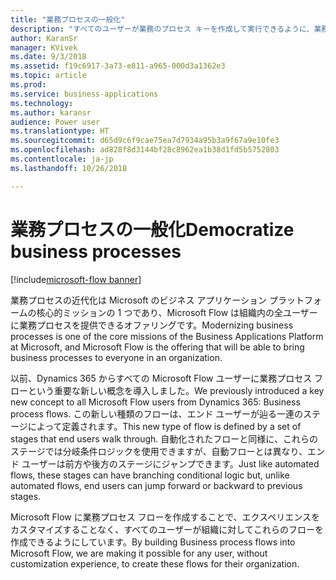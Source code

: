 ```yaml
---
title: "業務プロセスの一般化"
description: "すべてのユーザーが業務のプロセス キーを作成して実行できるように、業務プロセスを一般化します。"
author: KaranSr
manager: KVivek
ms.date: 9/3/2018
ms.assetid: f19c6917-3a73-e811-a965-000d3a1362e3
ms.topic: article
ms.prod: 
ms.service: business-applications
ms.technology: 
ms.author: karansr
audience: Power user
ms.translationtype: HT
ms.sourcegitcommit: d65d9c6f9cae75ea7d7934a95b3a9f67a9e10fe3
ms.openlocfilehash: ad828f8d3144bf28c8962ea1b38d1fd5b5752803
ms.contentlocale: ja-jp
ms.lasthandoff: 10/26/2018

---
```

# <a name="democratize-business-processes"></a><span data-ttu-id="0c7c0-103">業務プロセスの一般化</span><span class="sxs-lookup"><span data-stu-id="0c7c0-103">Democratize business processes</span></span>


[!include[microsoft-flow banner](../includes/microsoft-flow.md)]

<span data-ttu-id="0c7c0-104">業務プロセスの近代化は Microsoft のビジネス アプリケーション プラットフォームの核心的ミッションの 1 つであり、Microsoft Flow は組織内の全ユーザーに業務プロセスを提供できるオファリングです。</span><span class="sxs-lookup"><span data-stu-id="0c7c0-104">Modernizing business processes is one of the core missions of the Business Applications Platform at Microsoft, and Microsoft Flow is the offering that will be able to bring business processes to everyone in an organization.</span></span>

<span data-ttu-id="0c7c0-105">以前、Dynamics 365 からすべての Microsoft Flow ユーザーに業務プロセス フローという重要な新しい概念を導入しました。</span><span class="sxs-lookup"><span data-stu-id="0c7c0-105">We previously introduced a key new concept to all Microsoft Flow users from Dynamics 365: Business process flows.</span></span> <span data-ttu-id="0c7c0-106">この新しい種類のフローは、エンド ユーザーが辿る一連のステージによって定義されます。</span><span class="sxs-lookup"><span data-stu-id="0c7c0-106">This new type of flow is defined by a set of stages that end users walk through.</span></span> <span data-ttu-id="0c7c0-107">自動化されたフローと同様に、これらのステージでは分岐条件ロジックを使用できますが、自動フローとは異なり、エンド ユーザーは前方や後方のステージにジャンプできます。</span><span class="sxs-lookup"><span data-stu-id="0c7c0-107">Just like automated flows, these stages can have branching conditional logic but, unlike automated flows, end users can jump forward or backward to previous stages.</span></span>

<span data-ttu-id="0c7c0-108">Microsoft Flow に業務プロセス フローを作成することで、エクスペリエンスをカスタマイズすることなく、すべてのユーザーが組織に対してこれらのフローを作成できるようにしています。</span><span class="sxs-lookup"><span data-stu-id="0c7c0-108">By building Business process flows into Microsoft Flow, we are making it possible for any user, without customization experience, to create these flows for their organization.</span></span>

